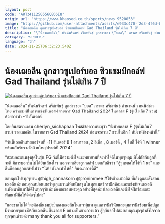 ```yaml
---
layout: post
code: "ART2411250556QB36I8"
origin_url: "https://www.khaosod.co.th/sports/news_9520053"
image: "https://github.com/user-attachments/assets/e933c470-f2d3-4f6d-b0c5-9d1494cad114"
title: "น้องเฌอลีน ลูกสาวซูเปอร์บอล ซิวแชมป์กอล์ฟ Gad Thailand รุ่นไม่เกิน 7 ปี"
description: "\"น้องเฌอลีน\" พันน์นรินทร์ ศรีชาพันธุ์ ลูกสาวของ \"บอล\" ภราดร ศรีชาพันธุ์ ตำนานนักเทนนิสชาวไทย คว้าแชมป์ในการแข่งขันกอล์ฟ รายการ"
category: "SPORTS"
language: "th"
date: 2024-11-25T06:32:23.540Z
---
```


# น้องเฌอลีน ลูกสาวซูเปอร์บอล ซิวแชมป์กอล์ฟ Gad Thailand รุ่นไม่เกิน 7 ปี

[![น้องเฌอลีน ลูกสาวซูเปอร์บอล ซิวแชมป์กอล์ฟ Gad Thailand รุ่นไม่เกิน 7 ปี](https://www.khaosod.co.th/wpapp/uploads/2024/11/cherlyn.jpg "น้องเฌอลีน ลูกสาวซูเปอร์บอล ซิวแชมป์กอล์ฟ Gad Thailand รุ่นไม่เกิน 7 ปี")](https://www.khaosod.co.th/wpapp/uploads/2024/11/cherlyn.jpg)

“น้องเฌอลีน” พันน์นรินทร์ ศรีชาพันธุ์ ลูกสาวของ “บอล” ภราดร ศรีชาพันธุ์ ตำนานนักเทนนิสชาวไทย คว้าแชมป์ในการแข่งขันกอล์ฟ รายการ Gad Thailand 2024 ในคลาส F (รุ่นไม่เกิน7 ขวบ) ด้วยการทำ -11 อันเดอร์

โดยอินสตราแกรม cherlyn\_srichaphan โพสต์ข้อความระบุว่า “ส่งท้ายคลาส F (รุ่นไม่เกิน7 ขวบ) ของเฌอลีน ในรายการ Gad Thailand 2024 ก่อนจะครบ 7 ขวบในอีก 1 สัปดาห์ข้างหน้านี้”

“วันนี้เฌอลีนทำสกอร์จบที่ -11 อันเดอร์ มี 1 อาบาทอส ,2 อีเกิ้ล , 8 เบอร์ดี้ , 4 โบกี้ ได้ที่ 1 winner พร้อมกับรับรางวัลถ้วยใหญ่ประจำปี 2024”

“สะสมคะแนนสูงสุดในรุ่น FG วันนี้มีความตั้งใจและพยายามที่จะทำให้ดีในทุกๆหลุม มีโฟกัสกับลูกที่จะตี มีการบอกลีนไม่ได้ยินเสียงใคร นอกจากเสียงลูกกอล์ฟ บอกกับลีนว่า “สู้ๆนะขอให้ได้ที่ 1 นะ” และลีนก็ตอบลูกกอล์ฟไปว่า “ได้!! ฉันจะทำให้ดี“ จินตนาการดี๊ดี”

ขอบคุณโปรทุกๆท่าน @high\_pannakorn @pronimmee #โปรช้างเชาวลิต ที่เอ็นดูและสั่งสอนเฌอลีนค่ะ ขอบคุณสปอนเซอร์ทุกๆแบรนด์ที่สนับสนุนในทุกแมตช์การฝึกซ้อมและแข่งขันจนเฌอลีนพัฒนาขึ้นมาได้ดีในทุกๆวันค่ะ ต้องขอขอบพระคุณอย่างที่สุดค่ะ น้องเฌอลีนจะตั้งใจฝึกซ้อมและพัฒนาฝีมือให้ดีต่อๆไปค่ะ”

“และขาดไม่ได้ที่จะต้องชื่นชมปะป๊าของเฌอลีนในการทุ่มเท ดูแลการฝึกวินัยและคุมการฝึกซ้อมเพื่อปลูกฝังหลายๆอย่างให้กับเฌอลีน ขึ้นคลาส E อย่างเป็นทางการแล้ว สู้ๆกันต่อไปค่ะ ขอบคุณทุกๆกำลังใจจากทุกๆคนด้วยค่ะ many thank you all for supporters.”



